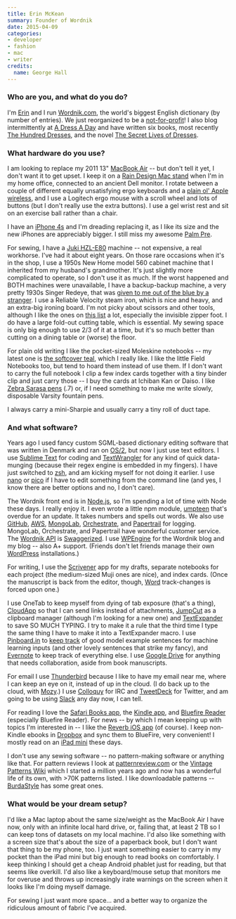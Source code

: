 ```yaml
---
title: Erin McKean
summary: Founder of Wordnik
date: 2015-04-09
categories:
- developer
- fashion
- mac
- writer
credits:
  name: George Hall
---
```


### Who are you, and what do you do?

I'm [Erin](http://www.twitter.com/emckean/ "Erin's Twitter account.") and I run [Wordnik.com][wordnik], the world's biggest English dictionary (by number of entries). We just reorganized to be a [not-for-profit](http://blog.wordnik.com/wordnik-is-becoming-a-not-for-profit/ "Erin's post about Wordnik becoming a non-profit.")! I also blog intermittently at [A Dress A Day](http://www.dressaday.com/ "Erin's dress weblog.") and have written six books, most recently [The Hundred Dresses](http://www.amazon.com/Hundred-Dresses-Mckean-Erin/dp/1408190508 "Erin's book about iconic dresses."), and the novel [The Secret Lives of Dresses](http://www.amazon.com/Secret-Lives-Dresses-Erin-McKean/dp/044655572X "Erin's novel.").

### What hardware do you use?

I am looking to replace my 2011 13" [MacBook Air][macbook-air] -- but don't tell it yet, I don't want it to get upset. I keep it on a [Rain Design Mac stand][mstand] when I'm in my home office, connected to an ancient Dell monitor. I rotate between a couple of different equally unsatisfying ergo keyboards and a [plain ol' Apple wireless][keyboard], and I use a Logitech ergo mouse with a scroll wheel and lots of buttons (but I don't really use the extra buttons). I use a gel wrist rest and sit on an exercise ball rather than a chair.

I have an [iPhone 4s][iphone-4s] and I'm dreading replacing it, as I like its size and the new iPhones are appreciably bigger. I still miss my awesome [Palm Pre][pre].

For sewing, I have a [Juki HZL-E80][hzl-e80] machine -- not expensive, a real workhorse. I've had it about eight years. On those rare occasions when it's in the shop, I use a 1950s New Home model 560 cabinet machine that I inherited from my husband's grandmother. It's just slightly more complicated to operate, so I don't use it as much. If the worst happened and BOTH machines were unavailable, I have a backup-backup machine, a very pretty 1930s Singer Redeye, that was [given to me out of the blue by a stranger](http://dressaday.com/2006/12/11/santa-drives-a-black-mini-cooper/ "Erin's post about receiving her Singer sewing machine."). I use a Reliable Velocity steam iron, which is nice and heavy, and an extra-big ironing board. I'm not picky about scissors and other tools, although I like the ones on [this list](http://dressaday.com/2012/10/29/five-sewing-tools-i-use-all-the-time/ "Erin's list of sewing tools.") a lot, especially the invisible zipper foot. I do have a large fold-out cutting table, which is essential. My sewing space is only big enough to use 2/3 of it at a time, but it's so much better than cutting on a dining table or (worse) the floor.

For plain old writing I like the pocket-sized Moleskine notebooks -- my latest one is [the softcover teal](https://www.flickr.com/photos/esperbot/16070016483/ "Erin's photo of her Moleskine."), which I really like. I like the little Field Notebooks too, but tend to hoard them instead of use them. If I don't want to carry the full notebook I clip a few index cards together with a tiny binder clip and just carry those -- I buy the cards at Ichiban Kan or Daiso. I like [Zebra Sarasa pens][sarasa-clip-gel-retractable] (.7) or, if I need something to make me write slowly, disposable Varsity fountain pens.

I always carry a mini-Sharpie and usually carry a tiny roll of duct tape.

### And what software?

Years ago I used fancy custom SGML-based dictionary editing software that was written in Denmark and ran on [OS/2][os-2], but now I just use text editors. I use [Sublime Text][sublime-text] for coding and [TextWrangler][] for any kind of quick data-munging (because their regex engine is embedded in my fingers). I have just switched to [zsh][], and am kicking myself for not doing it earlier. I use [nano][] or [pico][] if I have to edit something from the command line (and yes, I know there are better options and no, I don't care).

The Wordnik front end is in [Node.js][node.js], so I'm spending a lot of time with Node these days. I really enjoy it. I even wrote a little npm module, [umpteen][] that's overdue for an update. It takes numbers and spells out words. We also use [GitHub][], [AWS][], [MongoLab][], [Orchestrate][], and [Papertrail][] for logging. MongoLab, Orchestrate, and Papertrail have wonderful customer service. The [Wordnik API](https://developer.wordnik.com/ "The Wordnik API.") is [Swaggerized][swagger]. I use [WPEngine][] for the Wordnik blog and my blog -- also A+ support. (Friends don't let friends manage their own [WordPress][] installations.)

For writing, I use the [Scrivener][] app for my drafts, separate notebooks for each project (the medium-sized Muji ones are nice), and index cards. (Once the manuscript is back from the editor, though, [Word][] track-changes is forced upon one.)

I use OneTab to keep myself from dying of tab exposure (that's a thing), [CloudApp][] so that I can send links instead of attachments, [JumpCut][] as a clipboard manager (although I'm looking for a new one) and [TextExpander][] to save SO MUCH TYPING. I try to make it a rule that the third time I type the same thing I have to make it into a TextExpander macro. I use [Pinboard.in][pinboard] to [keep track](https://pinboard.in/u:esperluette "Erin's Pinboard account.") of good model example sentences for machine learning inputs (and other lovely sentences that strike my fancy), and [Evernote][] to keep track of everything else. I use [Google Drive][google-drive] for anything that needs collaboration, aside from book manuscripts.

For email I use [Thunderbird][] because I like to have my email near me, where I can keep an eye on it, instead of up in the cloud. (I do back up to the cloud, with [Mozy][].) I use [Colloquy][] for IRC and [TweetDeck][] for Twitter, and am going to be using [Slack][] any day now, I can tell.

For reading I love the [Safari Books app][safari-queue-ios], the [Kindle app][kindle-ios], and [Bluefire Reader][bluefire-reader-ios] (especially Bluefire Reader). For news -- by which I mean keeping up with topics I'm interested in -- I like the [Reverb iOS app][reverb-ios] (of course). I keep non-Kindle ebooks in [Dropbox][] and sync them to BlueFire, very convenient! I mostly read on an [iPad mini][ipad-mini] these days.

I don't use any sewing software -- no pattern-making software or anything like that. For pattern reviews I look at [patternreview.com](http://patternReview.com/ "A sewing pattern website.") or the [Vintage Patterns Wiki](http://vintagepatterns.wikia.com/wiki/Main_Page "Erin's vintage sewing patterns wiki.") which I started a million years ago and now has a wonderful life of its own, with >70K patterns listed. I like downloadable patterns -- [BurdaStyle](http://www.burdastyle.com/ "A sewing community website.") has some great ones.

### What would be your dream setup?

I'd like a Mac laptop about the same size/weight as the MacBook Air I have now, only with an infinite local hard drive, or, failing that, at least 2 TB so I can keep tons of datasets on my local machine. I'd also like something with a screen size that's about the size of a paperback book, but I don't want that thing to be my phone, too. I just want something easier to carry in my pocket than the iPad mini but big enough to read books on comfortably. I keep thinking I should get a cheap Android phablet just for reading, but that seems like overkill. I'd also like a keyboard/mouse setup that monitors me for overuse and throws up increasingly irate warnings on the screen when it looks like I'm doing myself damage.

For sewing I just want more space... and a better way to organize the ridiculous amount of fabric I've acquired.

[aws]: https://aws.amazon.com/ "Amazon's web service platforms."
[bluefire-reader-ios]: https://itunes.apple.com/us/app/bluefire-reader/id394275498 "An ebook reader app."
[cloudapp]: https://www.getcloudapp.com/ "A cloud-based file sharing menubar app for Mac OS X."
[colloquy]: http://colloquy.info/ "An IRC client for the Mac."
[dropbox]: https://www.dropbox.com/ "Online syncing and storage."
[evernote]: https://evernote.com/ "Online software for capturing notes."
[github]: https://github.com/ "A Git code repository service."
[google-drive]: https://drive.google.com/ "A cloud storage service."
[hzl-e80]: https://www.amazon.com/JUKI-HZL-E80-Computerized-Sewing-Machine/dp/B002NQQK3U/ "A computerised sewing machine."
[ipad-mini]: https://www.apple.com/ipad-mini/ "A 7.9 inch tablet device."
[iphone-4s]: https://en.wikipedia.org/wiki/IPhone_4S "A smartphone."
[jumpcut]: http://jumpcut.sourceforge.net/ "A clipboard buffer for Mac OS X."
[keyboard]: https://www.apple.com/keyboard/ "The keyboard."
[kindle-ios]: https://itunes.apple.com/gb/app/kindle/id302584613 "An iPhone app for accessing Kindle content from Amazon."
[macbook-air]: https://www.apple.com/macbook-air/ "A very thin laptop."
[mongolab]: http://web.archive.org/web/20220517214435/https://mlab.com "A hosted MongoDB service."
[mozy]: http://web.archive.org/web/20221220155359/http://www.mozy.com/ "An online backup solution."
[mstand]: https://www.raindesigninc.com/mstand.html "A laptop stand."
[nano]: https://www.nano-editor.org/ "A command-line text editor."
[node.js]: https://nodejs.org/en/ "A Javascript application platform."
[orchestrate]: http://web.archive.org/web/20170318202702/https://orchestrate.io/ "A hosted database service."
[os-2]: https://en.wikipedia.org/wiki/OS/2 "An older OS for PCs."
[papertrail]: https://papertrailapp.com/ "A hosted logging service."
[pico]: http://www.supertalent.com/products/stt_usb_detail.php?type=Pico "A physically tiny USB drive."
[pinboard]: http://pinboard.in/ "A bookmarking web service."
[pre]: https://en.wikipedia.org/wiki/Palm_Pre "A webOS-based smartphone."
[reverb-ios]: https://itunes.apple.com/app/id602336025 "A personalised news app."
[safari-queue-ios]: https://itunes.apple.com/us/app/safari-to-go/id881697395 "A client app for the book service."
[sarasa-clip-gel-retractable]: https://www.zebrapen.com/collections/sarasa/products/sarasa-clip-gel-retractable "A retractable ink pen."
[scrivener]: http://literatureandlatte.com/scrivener.php "A Mac text editor aimed at writers."
[slack]: https://slack.com/ "A collaboration service."
[sublime-text]: http://www.sublimetext.com/ "A coder's text editor."
[swagger]: https://swagger.io/ "An API framework service."
[textexpander]: https://smilesoftware.com/textexpander "A Mac app for adding custom abbreviations for often-used text."
[textwrangler]: http://www.barebones.com/products/textwrangler/ "A free, powerful text editor for the Mac."
[thunderbird]: https://www.mozilla.org/en-US/thunderbird/ "An open-source cross-platform mail client."
[tweetdeck]: https://about.twitter.com/products/tweetdeck "A multi-column Twitter client."
[umpteen]: https://www.npmjs.com/package/umpteen "A node package for spelling out numbers with words."
[word]: https://products.office.com/en-us/word "A document editor."
[wordnik]: https://www.wordnik.com/ "An online English dictionary."
[wordpress]: https://wordpress.com/ "Weblog publishing software."
[wpengine]: https://wpengine.com/ "A hosted WordPress service."
[zsh]: http://www.zsh.org/ "An interactive shell and scripting language."
